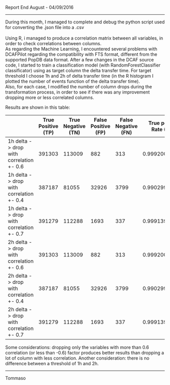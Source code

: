 Report End August - 04/09/2016

-------------------------
During this month, I managed to complete and debug the python script used for converting the .json file into a .csv <br /> <br />
Using R, i managed to produce a correlation matrix between all variables, in order to check correlations between columns.<br />
As regarding the Machine Learning, I encountered several problems with DCAFPilot regarding the compatibility with FTS format, different from the supported PopDB data format. After a few changes in the DCAF source code, I started to train a classification model (with RandomForestClassifier classificator) using as target column the delta transfer time. For target threshold I choose 1h and 2h of delta transfer time (in the R histogram I plotted the number of events function of the delta transfer time). <br /> Also, for each case, I modified the number of column drops during the transformation process, in order to see if there was any improvement dropping more or less correlated columns.

Results are shown in this table:

|   | True Positive (TP) | True Negative (TN) | False Positive (FP) | False Negative (FN) | True positive Rate (TPR) | True Negative Rate (TNR) | Accuracy | Precision | Recall | F1
| ------------- | ------------- | ------------- | ------------- | ------------- | ------------- | ------------- | ------------- | ------------- | ------------- | ------------- |
| 1h delta -> drop with correlation +- 0.6   | 391303 | 113009 | 882 | 313 | 0.999200747671 | 0.992261868206 | 0.997636457495 | 0.997751061361 | 0.999200747671 | 0.998475378317 | 
| 1h delta -> drop with correlation +- 0.4  | 387187 | 81055 | 32926 | 3799 | 0.990299170616 | 0.711127293145 | 0.927363097487 | 0.921743201907 | 0.990299170616 | 0.9547921547 | 
| 1h delta -> drop with correlation +- 0.7  | 391279 | 112288 | 1693 | 337 | 0.999139463148 | 0.985146647248 | 0.995984944531 | 0.995691805014 | 0.999139463148 | 0.997412654795 | 
| 2h delta -> drop with correlation +- 0.6   | 391303 | 113009 | 882 | 313 | 0.999200747671 | 0.992261868206 | 0.997636457495 | 0.997751061361 | 0.999200747671 | 0.998475378317 | 
| 2h delta -> drop with correlation +- 0.4  | 387187 | 81055 | 32926 | 3799 | 0.990299170616 | 0.711127293145 | 0.927363097487 | 0.921743201907 | 0.990299170616 | 0.9547921547 | 
| 2h delta -> drop with correlation +- 0.7  | 391279 | 112288 | 1693 | 337 | 0.999139463148 | 0.985146647248 | 0.995984944531 | 0.995691805014 | 0.999139463148 | 0.997412654795 | 

Some considerations: dropping only the variables with more than 0.6 correlation (or less than -0.6) factor produces better results than dropping a lot of column with less correlation. Another consideration: there is no difference between a threshold of 1h and 2h.

------------------------

Tommaso
